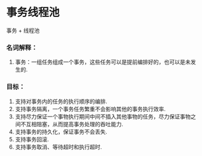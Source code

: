 # 事务线程池
  事务 + 线程池
  
### 名词解释：
1. 事务：一组任务组成一个事务，这些任务可以是提前编排好的，也可以是未发生的.
  
### 目标：
1. 支持对事务内的任务的执行顺序的编排.
2. 支持事务隔离，一个事务任务繁重不会影响其他的事务执行效率.
3. 支持尽力保证一个事物执行期间中间不插入其他事物的任务，尽力保证事物之间不互相阻塞，从而提高事务处理的吞吐能力.
4. 支持事务的持久化，保证事务不会丢失.
5. 支持事务回滚.
6. 支持事务取消、等待超时和执行超时.
